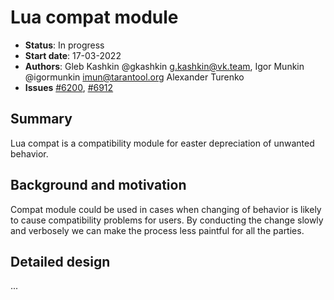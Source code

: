# Lua compat module
* **Status**: In progress
* **Start date**: 17-03-2022
* **Authors**: Gleb Kashkin @gkashkin g.kashkin@vk.team,
               Igor Munkin @igormunkin imun@tarantool.org
	       Alexander Turenko 
* **Issues** [#6200](https://github.com/tarantool/tarantool/issues/6200), [#6912](https://github.com/tarantool/tarantool/discussions/6912)

## Summary

Lua compat is a compatibility module for easter depreciation of unwanted behavior.

## Background and motivation

Compat module could be used in cases when changing of behavior is likely to
cause compatibility problems for users. By conducting the change slowly and
verbosely we can make the process less paintful for all the parties.

## Detailed design

...

